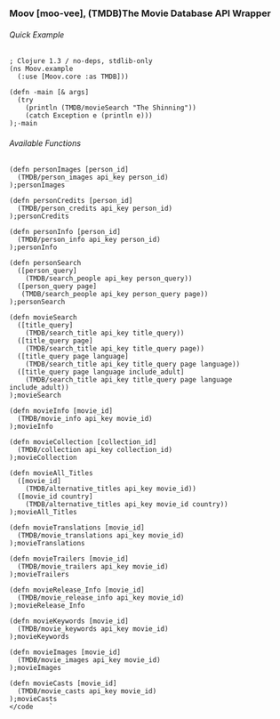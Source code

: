 ### Moov [moo-vee], (TMDB)The Movie Database API Wrapper
###### Quick Example

    ; Clojure 1.3 / no-deps, stdlib-only
    (ns Moov.example
      (:use [Moov.core :as TMDB]))
    
    (defn -main [& args]
      (try
        (println (TMDB/movieSearch "The Shinning"))
        (catch Exception e (println e)))
    );-main
###### Available Functions 
    
    (defn personImages [person_id]
      (TMDB/person_images api_key person_id)
    );personImages
    
    (defn personCredits [person_id]
      (TMDB/person_credits api_key person_id)
    );personCredits
    
    (defn personInfo [person_id]
      (TMDB/person_info api_key person_id)
    );personInfo
    
    (defn personSearch
      ([person_query]
        (TMDB/search_people api_key person_query))
      ([person_query page]
       (TMDB/search_people api_key person_query page))
    );personSearch
    
    (defn movieSearch 
      ([title_query]
        (TMDB/search_title api_key title_query))
      ([title_query page]
        (TMDB/search_title api_key title_query page))
      ([title_query page language]
        (TMDB/search_title api_key title_query page language))
      ([title_query page language include_adult]
        (TMDB/search_title api_key title_query page language include_adult))
    );movieSearch
    
    (defn movieInfo [movie_id]
      (TMDB/movie_info api_key movie_id)
    );movieInfo
    
    (defn movieCollection [collection_id]
      (TMDB/collection api_key collection_id)
    );movieCollection
    
    (defn movieAll_Titles
      ([movie_id]
        (TMDB/alternative_titles api_key movie_id))
      ([movie_id country]
        (TMDB/alternative_titles api_key movie_id country))
    );movieAll_Titles
    
    (defn movieTranslations [movie_id]
      (TMDB/movie_translations api_key movie_id)
    );movieTranslations
    
    (defn movieTrailers [movie_id]
      (TMDB/movie_trailers api_key movie_id)
    );movieTrailers
    
    (defn movieRelease_Info [movie_id]
      (TMDB/movie_release_info api_key movie_id)
    );movieRelease_Info
    
    (defn movieKeywords [movie_id]
      (TMDB/movie_keywords api_key movie_id)
    );movieKeywords
    
    (defn movieImages [movie_id]
      (TMDB/movie_images api_key movie_id)
    );movieImages
    
    (defn movieCasts [movie_id]
      (TMDB/movie_casts api_key movie_id)
    );movieCasts
    </code    `
